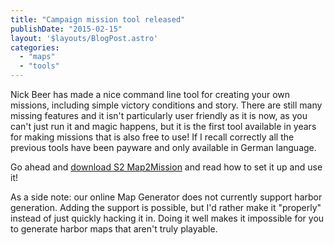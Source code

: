 ```yaml
---
title: "Campaign mission tool released"
publishDate: "2015-02-15"
layout: '$layouts/BlogPost.astro'
categories: 
  - "maps"
  - "tools"
---
```


Nick Beer has made a nice command line tool for creating your own missions, including simple victory conditions and story. There are still many missing features and it isn't particularly user friendly as it is now, as you can't just run it and magic happens, but it is the first tool available in years for making missions that is also free to use! If I recall correctly all the previous tools have been payware and only available in German language.

Go ahead and [download S2 Map2Mission](http://piotrbernecki.cba.pl/settlers2map2mission/) and read how to set it up and use it!

As a side note: our online Map Generator does not currently support harbor generation. Adding the support is possible, but I'd rather make it "properly" instead of just quickly hacking it in. Doing it well makes it impossible for you to generate harbor maps that aren't truly playable.
